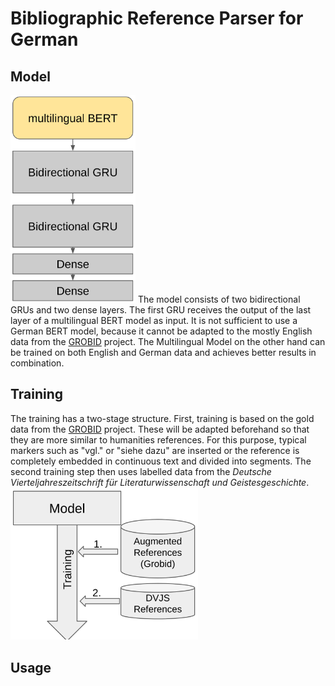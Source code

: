 # Bibliographic Reference Parser for German 
## Model
<img src="misc/model.png" width="200"/>
The model consists of two bidirectional GRUs and two dense layers. The first GRU receives the output of the last layer of a multilingual BERT model as input.
It is not sufficient to use a German BERT model, because it cannot be adapted to the mostly English data from the <a href="https://github.com/kermitt2/grobid">GROBID</a> project. The Multilingual Model on the other hand can be trained on both English and German data and achieves better results in combination.

## Training
The training has a two-stage structure. First, training is based on the gold data from the <a href="https://github.com/kermitt2/grobid">GROBID</a> project. These will be adapted beforehand so that they are more similar to humanities references. For this purpose, typical markers such as "vgl." or "siehe dazu" are inserted or the reference is completely embedded in continuous text and divided into segments. The second training step then uses labelled data from the <i>Deutsche Vierteljahreszeitschrift für Literaturwissenschaft und Geistesgeschichte</i>.
<img src="misc/train.png" width="300"/>

## Usage
